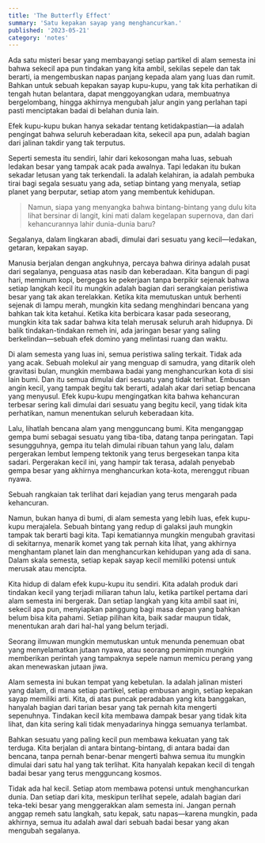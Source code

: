 ```yaml
---
title: 'The Butterfly Effect'
summary: 'Satu kepakan sayap yang menghancurkan.'
published: '2023-05-21'
category: 'notes'
---
```


Ada satu misteri besar yang membayangi setiap partikel di alam semesta ini bahwa sekecil apa pun tindakan yang kita ambil, sekilas sepele dan tak berarti, ia mengembuskan napas panjang kepada alam yang luas dan rumit. Bahkan untuk sebuah kepakan sayap kupu-kupu, yang tak kita perhatikan di tengah hutan belantara, dapat menggoyangkan udara, membuatnya bergelombang, hingga akhirnya mengubah jalur angin yang perlahan tapi pasti menciptakan badai di belahan dunia lain.

Efek kupu-kupu bukan hanya sekadar tentang ketidakpastian—ia adalah pengingat bahwa seluruh keberadaan kita, sekecil apa pun, adalah bagian dari jalinan takdir yang tak terputus.

Seperti semesta itu sendiri, lahir dari kekosongan maha luas, sebuah ledakan besar yang tampak acak pada awalnya. Tapi ledakan itu bukan sekadar letusan yang tak terkendali. Ia adalah kelahiran, ia adalah pembuka tirai bagi segala sesuatu yang ada, setiap bintang yang menyala, setiap planet yang berputar, setiap atom yang membentuk kehidupan.

> Namun, siapa yang menyangka bahwa bintang-bintang yang dulu kita lihat bersinar di langit, kini mati dalam kegelapan supernova, dan dari kehancurannya lahir dunia-dunia baru?

Segalanya, dalam lingkaran abadi, dimulai dari sesuatu yang kecil—ledakan, getaran, kepakan sayap.

Manusia berjalan dengan angkuhnya, percaya bahwa dirinya adalah pusat dari segalanya, penguasa atas nasib dan keberadaan. Kita bangun di pagi hari, meminum kopi, bergegas ke pekerjaan tanpa berpikir sejenak bahwa setiap langkah kecil itu mungkin adalah bagian dari serangkaian peristiwa besar yang tak akan terelakkan. Ketika kita memutuskan untuk berhenti sejenak di lampu merah, mungkin kita sedang menghindari bencana yang bahkan tak kita ketahui. Ketika kita berbicara kasar pada seseorang, mungkin kita tak sadar bahwa kita telah merusak seluruh arah hidupnya. Di balik tindakan-tindakan remeh ini, ada jaringan besar yang saling berkelindan—sebuah efek domino yang melintasi ruang dan waktu.

Di alam semesta yang luas ini, semua peristiwa saling terkait. Tidak ada yang acak. Sebuah molekul air yang menguap di samudra, yang ditarik oleh gravitasi bulan, mungkin membawa badai yang menghancurkan kota di sisi lain bumi. Dan itu semua dimulai dari sesuatu yang tidak terlihat. Embusan angin kecil, yang tampak begitu tak berarti, adalah akar dari setiap bencana yang menyusul. Efek kupu-kupu mengingatkan kita bahwa kehancuran terbesar sering kali dimulai dari sesuatu yang begitu kecil, yang tidak kita perhatikan, namun menentukan seluruh keberadaan kita.

Lalu, lihatlah bencana alam yang mengguncang bumi. Kita menganggap gempa bumi sebagai sesuatu yang tiba-tiba, datang tanpa peringatan. Tapi sesungguhnya, gempa itu telah dimulai ribuan tahun yang lalu, dalam pergerakan lembut lempeng tektonik yang terus bergesekan tanpa kita sadari. Pergerakan kecil ini, yang hampir tak terasa, adalah penyebab gempa besar yang akhirnya menghancurkan kota-kota, merenggut ribuan nyawa.

Sebuah rangkaian tak terlihat dari kejadian yang terus mengarah pada kehancuran.

Namun, bukan hanya di bumi, di alam semesta yang lebih luas, efek kupu-kupu merajalela. Sebuah bintang yang redup di galaksi jauh mungkin tampak tak berarti bagi kita. Tapi kematiannya mungkin mengubah gravitasi di sekitarnya, menarik komet yang tak pernah kita lihat, yang akhirnya menghantam planet lain dan menghancurkan kehidupan yang ada di sana. Dalam skala semesta, setiap kepak sayap kecil memiliki potensi untuk merusak atau mencipta. 

Kita hidup di dalam efek kupu-kupu itu sendiri. Kita adalah produk dari tindakan kecil yang terjadi miliaran tahun lalu, ketika partikel pertama dari alam semesta ini bergerak. Dan setiap langkah yang kita ambil saat ini, sekecil apa pun, menyiapkan panggung bagi masa depan yang bahkan belum bisa kita pahami. Setiap pilihan kita, baik sadar maupun tidak, menentukan arah dari hal-hal yang belum terjadi.

Seorang ilmuwan mungkin memutuskan untuk menunda penemuan obat yang menyelamatkan jutaan nyawa, atau seorang pemimpin mungkin memberikan perintah yang tampaknya sepele namun memicu perang yang akan menewaskan jutaan jiwa.

Alam semesta ini bukan tempat yang kebetulan. Ia adalah jalinan misteri yang dalam, di mana setiap partikel, setiap embusan angin, setiap kepakan sayap memiliki arti. Kita, di atas puncak peradaban yang kita banggakan, hanyalah bagian dari tarian besar yang tak pernah kita mengerti sepenuhnya. Tindakan kecil kita membawa dampak besar yang tidak kita lihat, dan kita sering kali tidak menyadarinya hingga semuanya terlambat.

Bahkan sesuatu yang paling kecil pun membawa kekuatan yang tak terduga. Kita berjalan di antara bintang-bintang, di antara badai dan bencana, tanpa pernah benar-benar mengerti bahwa semua itu mungkin dimulai dari satu hal yang tak terlihat. Kita hanyalah kepakan kecil di tengah badai besar yang terus mengguncang kosmos. 

Tidak ada hal kecil. Setiap atom membawa potensi untuk menghancurkan dunia. Dan setiap dari kita, meskipun terlihat sepele, adalah bagian dari teka-teki besar yang menggerakkan alam semesta ini. Jangan pernah anggap remeh satu langkah, satu kepak, satu napas—karena mungkin, pada akhirnya, semua itu adalah awal dari sebuah badai besar yang akan mengubah segalanya.
